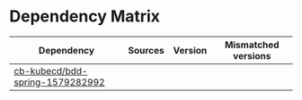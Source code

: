 # Dependency Matrix

Dependency | Sources | Version | Mismatched versions
---------- | ------- | ------- | -------------------
[cb-kubecd/bdd-spring-1579282992](https://github.com/cb-kubecd/bdd-spring-1579282992.git) |  | []() | 
